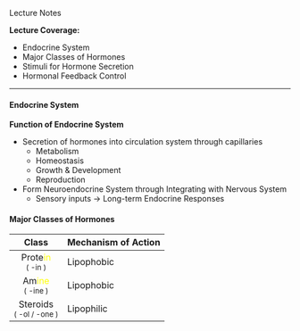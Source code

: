 Lecture Notes

**Lecture Coverage:**
- Endocrine System
- Major Classes of Hormones
- Stimuli for Hormone Secretion
- Hormonal Feedback Control

---
#### **Endocrine System**
**Function of Endocrine System**
- Secretion of hormones into circulation system through capillaries
	- Metabolism
	- Homeostasis
	- Growth & Development
	- Reproduction
- Form Neuroendocrine System through Integrating with Nervous System
	- Sensory inputs → Long-term Endocrine Responses


#### **Major Classes of Hormones**

|                                 Class                                  | Mechanism of Action |
| :--------------------------------------------------------------------: | ------------------- |
| Prote<font color=yellow>in</font><br><font size="2">( -in )</font><br> | Lipophobic          |
|  Am<font color="yellow">ine</font><br><font size="2">( -ine )</font>   | Lipophobic          |
|            Steroids<br><font size="2">( -ol / -one )</font>            | Lipophilic          |
